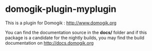 domogik-plugin-myplugin
=======================

This is a plugin for Domogik : http://www.domogik.org

You can find the documentation source in the **docs/** folder and if this package is a candidate for the nightly builds, you may find the build documentation on http://docs.domogik.org
